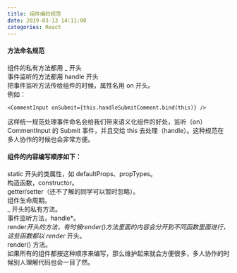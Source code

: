 ```yaml
---
title: 组件编码规范  
date: 2019-03-13 14:11:00    
categories: React  
---
```

#### 方法命名规范
组件的私有方法都用 _ 开头  
事件监听的方法都用 handle 开头  
把事件监听方法传给组件的时候，属性名用 on 开头。   
例如：
````
<CommentInput onSubmit={this.handleSubmitComment.bind(this)} />
````
这样统一规范处理事件命名会给我们带来语义化组件的好处，监听（on）CommentInput 的 Submit 事件，并且交给 this 去处理（handle）。这种规范在多人协作的时候也会非常方便。

#### 组件的内容编写顺序如下：
static 开头的类属性，如 defaultProps、propTypes。  
构造函数，constructor。  
getter/setter（还不了解的同学可以暂时忽略）。  
组件生命周期。  
_ 开头的私有方法。  
事件监听方法，handle*。  
render*开头的方法，有时候render()方法里面的内容会分开到不同函数里面进行，这些函数都以 render* 开头。  
render() 方法。  
如果所有的组件都按这种顺序来编写，那么维护起来就会方便很多，多人协作的时候别人理解代码也会一目了然。